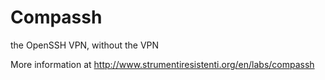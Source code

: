 # Compassh
the OpenSSH VPN, without the VPN

More information at http://www.strumentiresistenti.org/en/labs/compassh
